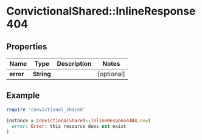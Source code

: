 # ConvictionalShared::InlineResponse404

## Properties

| Name | Type | Description | Notes |
| ---- | ---- | ----------- | ----- |
| **error** | **String** |  | [optional] |

## Example

```ruby
require 'convictional_shared'

instance = ConvictionalShared::InlineResponse404.new(
  error: Error: this resource does not exist
)
```

